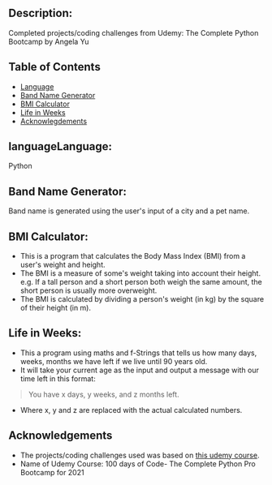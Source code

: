 
## Description:
Completed projects/coding challenges from Udemy: The Complete Python Bootcamp by Angela Yu


## Table of Contents
* [Language](#language)
* [Band Name Generator](#bn-generator)
* [BMI Calculator](#bmi)
* [Life in Weeks](#life-in-weeks)
* [Acknowlegdements](#acknowledgement)


## <a name="language"></a>language</a>Language: 
Python

## <a name="bn-generator"></a>Band Name Generator:
Band name is generated using the user's input of a city and a pet name.

## <a name="bmi"></a>BMI Calculator:
- This is a program that calculates the Body Mass Index (BMI) from a user's weight and height.
- The BMI is a measure of some's weight taking into account their height. e.g. If a tall person and a short person both weigh the same amount, the short person is usually more overweight.
- The BMI is calculated by dividing a person's weight (in kg) by the square of their height (in m).

## <a name="life-in-weeks"></a>Life in Weeks:
- This a program using maths and f-Strings that tells us how many days, weeks, months we have left if we live until 90 years old. 
- It will take your current age as the input and output a message with our time left in this format:

> You have x days, y weeks, and z months left. 

- Where x, y and z are replaced with the actual calculated numbers. 



## <a name="acknowledgement"></a>Acknowledgements
- The projects/coding challenges used was based on [this udemy course](https://www.udemy.com/course/100-days-of-code/).
- Name of Udemy Course: 100 days of Code- The Complete Python Pro Bootcamp for 2021

